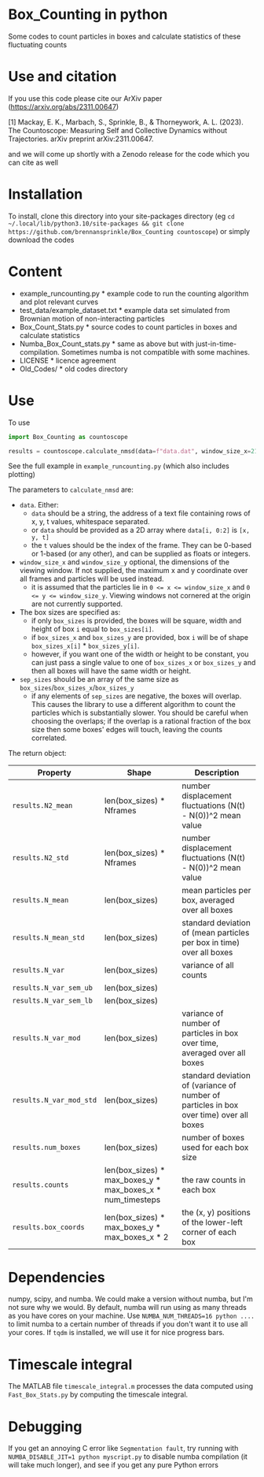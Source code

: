 # Box_Counting in python
Some codes to count particles in boxes and calculate statistics of these fluctuating counts

# Use and citation
If you use this code please cite our ArXiv paper (https://arxiv.org/abs/2311.00647)

[1] Mackay, E. K., Marbach, S., Sprinkle, B., & Thorneywork, A. L. (2023). The Countoscope: Measuring Self and Collective Dynamics without Trajectories. arXiv preprint arXiv:2311.00647. 

and we will come up shortly with a Zenodo release for the code which you can cite as well 

# Installation
To install, clone this directory into your site-packages directory (eg `cd ~/.local/lib/python3.10/site-packages && git clone https://github.com/brennansprinkle/Box_Counting countoscope`)
or simply download the codes

# Content
* example_runcounting.py              * example code to run the counting algorithm and plot relevant curves
* test_data/example_dataset.txt       * example data set simulated from Brownian motion of non-interacting particles
* Box_Count_Stats.py                  * source codes to count particles in boxes and calculate statistics
* Numba_Box_Count_stats.py            * same as above but with just-in-time-compilation. Sometimes numba is not compatible with some machines.
* LICENSE                             * licence agreement
* Old_Codes/                          * old codes directory

# Use
To use
```py
import Box_Counting as countoscope

results = countoscope.calculate_nmsd(data=f"data.dat", window_size_x=217.6, window_size_y=174, box_sizes=Box_Ls, sep_sizes=sep)
```
See the full example in `example_runcounting.py` (which also includes plotting)

The parameters to `calculate_nmsd` are:
* `data`. Either:
  * `data` should be a string, the address of a text file containing rows of x, y, t values, whitespace separated. 
  * or `data` should be provided as a 2D array where `data[i, 0:2]` is `[x, y, t]`
  * the `t` values should be the index of the frame. They can be 0-based or 1-based (or any other), and can be supplied as floats or integers.
* `window_size_x` and `window_size_y` optional, the dimensions of the viewing window. If not supplied, the maximum x and y coordinate over all frames and particles will be used instead.
  * it is assumed that the particles lie in `0 <= x <= window_size_x` and `0 <= y <= window_size_y`. Viewing windows not cornered at the origin are not currently supported.
* The box sizes are specified as:
  * if only `box_sizes` is provided, the boxes will be square, width and height of box `i` equal to `box_sizes[i]`.
  * if `box_sizes_x` and `box_sizes_y` are provided, box `i` will be of shape `box_sizes_x[i]` * `box_sizes_y[i]`.
  * however, if you want one of the width or height to be constant, you can just pass a single value to one of `box_sizes_x` or `box_sizes_y` and then all boxes will have the same width or height.
* `sep_sizes` should be an array of the same size as `box_sizes`/`box_sizes_x`/`box_sizes_y`
  * if any elements of `sep_sizes` are negative, the boxes will overlap. This causes the library to use a different algorithm to count the particles which is substantially slower. You should be careful when choosing the overlaps; if the overlap is a rational fraction of the box size then some boxes' edges will touch, leaving the counts correlated.

The return object:

| Property                | Shape                                                      | Description                                                                             |
|-------------------------|------------------------------------------------------------|-----------------------------------------------------------------------------------------|
| `results.N2_mean`       | len(box_sizes) * Nframes                                   | number displacement fluctuations (N(t) - N(0))^2 mean value                             |
| `results.N2_std`        | len(box_sizes) * Nframes                                   | number displacement fluctuations (N(t) - N(0))^2 mean value                             |
| `results.N_mean`        | len(box_sizes)                                             | mean particles per box, averaged over all boxes                                         |
| `results.N_mean_std`    | len(box_sizes)                                             | standard deviation of (mean particles per box in time) over all boxes                   |
| `results.N_var`         | len(box_sizes)                                             | variance of all counts                                                                  |
| `results.N_var_sem_ub`  | len(box_sizes)                                             |                                                                                         |
| `results.N_var_sem_lb`  | len(box_sizes)                                             |                                                                                         |
| `results.N_var_mod`     | len(box_sizes)                                             | variance of number of particles in box over time, averaged over all boxes               |
| `results.N_var_mod_std` | len(box_sizes)                                             | standard deviation of (variance of number of particles in box over time) over all boxes |
| `results.num_boxes`     | len(box_sizes)                                             | number of boxes used for each box size                                                  |
| `results.counts`        | len(box_sizes) * max_boxes_y * max_boxes_x * num_timesteps | the raw counts in each box                                                              |
| `results.box_coords`    | len(box_sizes) * max_boxes_y * max_boxes_x * 2             | the (x, y) positions of the lower-left corner of each box                               |


# Dependencies
numpy, scipy, and numba. We could make a version without numba, but I'm not sure why we would. By default, numba will run using as many threads as you have cores on your machine. Use `NUMBA_NUM_THREADS=16 python ....` to limit numba to a certain number of threads if you don't want it to use all your cores. If `tqdm` is installed, we will use it for nice progress bars.

# Timescale integral
The MATLAB file `timescale_integral.m` processes the data computed using `Fast_Box_Stats.py` by computing the timescale integral.

# Debugging
If you get an annoying C error like `Segmentation fault`, try running with `NUMBA_DISABLE_JIT=1 python myscript.py` to disable numba compilation (it will take much longer), and see if you get any pure Python errors
